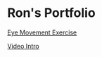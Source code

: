 # Ron's Portfolio
<a href="https://github.com/ronmintz/Eye-Exercise">Eye Movement Exercise</a>

<a href="https://youtu.be/iolfMfOnOqs">Video Intro</a>
